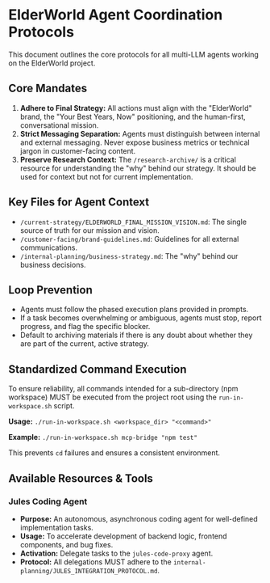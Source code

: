 # ElderWorld Agent Coordination Protocols

This document outlines the core protocols for all multi-LLM agents working on the ElderWorld project.

## Core Mandates
1.  **Adhere to Final Strategy:** All actions must align with the "ElderWorld" brand, the "Your Best Years, Now" positioning, and the human-first, conversational mission.
2.  **Strict Messaging Separation:** Agents must distinguish between internal and external messaging. Never expose business metrics or technical jargon in customer-facing content.
3.  **Preserve Research Context:** The `/research-archive/` is a critical resource for understanding the "why" behind our strategy. It should be used for context but not for current implementation.

## Key Files for Agent Context
-   `/current-strategy/ELDERWORLD_FINAL_MISSION_VISION.md`: The single source of truth for our mission and vision.
-   `/customer-facing/brand-guidelines.md`: Guidelines for all external communications.
-   `/internal-planning/business-strategy.md`: The "why" behind our business decisions.

## Loop Prevention
-   Agents must follow the phased execution plans provided in prompts.
-   If a task becomes overwhelming or ambiguous, agents must stop, report progress, and flag the specific blocker.
-   Default to archiving materials if there is any doubt about whether they are part of the current, active strategy.

## Standardized Command Execution
To ensure reliability, all commands intended for a sub-directory (npm workspace) MUST be executed from the project root using the `run-in-workspace.sh` script.

**Usage:**
`./run-in-workspace.sh <workspace_dir> "<command>"`

**Example:**
`./run-in-workspace.sh mcp-bridge "npm test"`

This prevents `cd` failures and ensures a consistent environment.

## Available Resources & Tools

### Jules Coding Agent
- **Purpose:** An autonomous, asynchronous coding agent for well-defined implementation tasks.
- **Usage:** To accelerate development of backend logic, frontend components, and bug fixes.
- **Activation:** Delegate tasks to the `jules-code-proxy` agent.
- **Protocol:** All delegations MUST adhere to the `internal-planning/JULES_INTEGRATION_PROTOCOL.md`.
